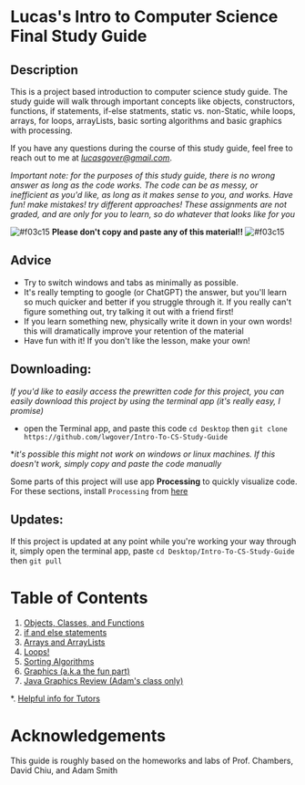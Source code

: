 # __Lucas's Intro to Computer Science Final Study Guide__

## Description
This is a project based introduction to computer science study guide. The study guide will walk through important concepts like objects, constructors, functions, if statements, if-else statments, static vs. non-Static, while loops, arrays, for loops, arrayLists, basic sorting algorithms and basic graphics with processing.

If you have any questions during the course of this study guide, feel free to reach out to me at _*lucasgover@gmail.com*_.

*Important note: for the purposes of this study guide, there is no wrong answer as long as the code works. The code can be as messy, or inefficient as you'd like, as long as it makes sense to you, and works. Have fun! make mistakes! try different approaches! These assignments are not graded, and are only for you to learn, so do whatever that looks like for you* 

![#f03c15](https://placehold.co/15x15/f03c15/f03c15.png) __Please don't copy and paste any of this material!!__ ![#f03c15](https://placehold.co/15x15/f03c15/f03c15.png)

## Advice
- Try to switch windows and tabs as minimally as possible.
- It's really tempting to google (or ChatGPT) the answer, but you'll learn so much quicker and better if you struggle through it. If you really can't figure something out, try talking it out with a friend first!
- If you learn something new, physically write it down in your own words! this will dramatically improve your retention of the material
- Have fun with it! If you don't like the lesson, make your own!

## Downloading:
*If you'd like to easily access the prewritten code for this project, you can easily download this project by using the terminal app (it's really easy, I promise)*
- open the Terminal app, and paste this code `cd Desktop` then `git clone https://github.com/lwgover/Intro-To-CS-Study-Guide`

**it's possible this might not work on windows or linux machines. If this doesn't work, simply copy and paste the code manually*

Some parts of this project will use app __Processing__ to quickly visualize code.
For these sections, install `Processing` from [here](https://processing.org/download)

## Updates:

If this project is updated at any point while you're working your way through it, simply open the terminal app, paste `cd Desktop/Intro-To-CS-Study-Guide` then `git pull`

# Table of Contents

1. [Objects, Classes, and Functions](./1/)
2. [if and else statements](./2/)
3. [Arrays and ArrayLists](./3/)
4. [Loops!](./4/)
5. [Sorting Algorithms](./5/)
6. [Graphics (a.k.a the fun part)](./6/)
7. [Java Graphics Review (Adam's class only)](./7/)

*. [Helpful info for Tutors](./tutors/)

# Acknowledgements

This guide is roughly based on the homeworks and labs of Prof. Chambers, David Chiu, and Adam Smith
